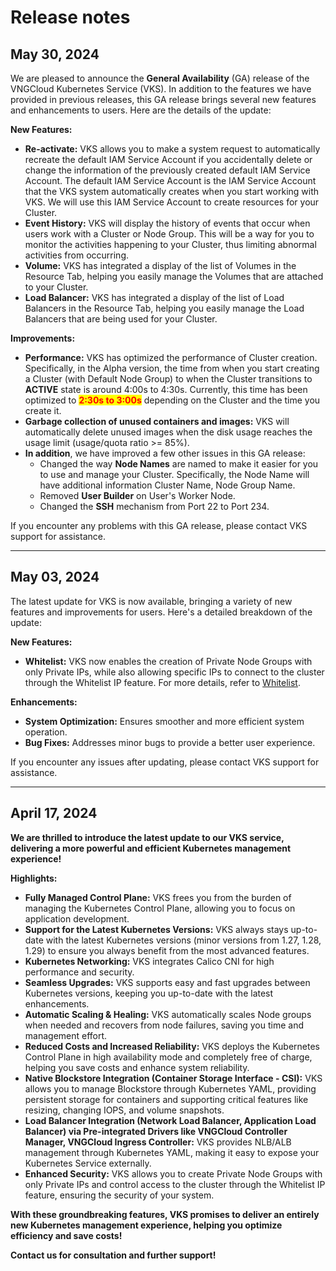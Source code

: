 # Release notes

## May 30, 2024 <a href="#april_19_2024" id="april_19_2024"></a>

We are pleased to announce the **General Availability** (GA) release of the VNGCloud Kubernetes Service (VKS). In addition to the features we have provided in previous releases, this GA release brings several new features and enhancements to users. Here are the details of the update:

**New Features:**

* **Re-activate:** VKS allows you to make a system request to automatically recreate the default IAM Service Account if you accidentally delete or change the information of the previously created default IAM Service Account. The default IAM Service Account is the IAM Service Account that the VKS system automatically creates when you start working with VKS. We will use this IAM Service Account to create resources for your Cluster.
* **Event History:** VKS will display the history of events that occur when users work with a Cluster or Node Group. This will be a way for you to monitor the activities happening to your Cluster, thus limiting abnormal activities from occurring.
* **Volume:** VKS has integrated a display of the list of Volumes in the Resource Tab, helping you easily manage the Volumes that are attached to your Cluster.
* **Load Balancer:** VKS has integrated a display of the list of Load Balancers in the Resource Tab, helping you easily manage the Load Balancers that are being used for your Cluster.

**Improvements:**

* **Performance:** VKS has optimized the performance of Cluster creation. Specifically, in the Alpha version, the time from when you start creating a Cluster (with Default Node Group) to when the Cluster transitions to **ACTIVE** state is around 4:00s to 4:30s. Currently, this time has been optimized to <mark style="color:red;">**2:30s to 3:00s**</mark> depending on the Cluster and the time you create it.
* **Garbage collection of unused containers and images:** VKS will automatically delete unused images when the disk usage reaches the usage limit (usage/quota ratio >= 85%).
* **In addition**, we have improved a few other issues in this GA release:
  * Changed the way **Node Names** are named to make it easier for you to use and manage your Cluster. Specifically, the Node Name will have additional information Cluster Name, Node Group Name.
  * Removed **User Builder** on User's Worker Node.
  * Changed the **SSH** mechanism from Port 22 to Port 234.

If you encounter any problems with this GA release, please contact VKS support for assistance.

***

## May 03, 2024 <a href="#april_19_2024" id="april_19_2024"></a>

The latest update for VKS is now available, bringing a variety of new features and improvements for users. Here's a detailed breakdown of the update:

**New Features:**

* **Whitelist:** VKS now enables the creation of Private Node Groups with only Private IPs, while also allowing specific IPs to connect to the cluster through the Whitelist IP feature. For more details, refer to [Whitelist](../clusters/whitelist.md).

**Enhancements:**

* **System Optimization:** Ensures smoother and more efficient system operation.
* **Bug Fixes:** Addresses minor bugs to provide a better user experience.

If you encounter any issues after updating, please contact VKS support for assistance.

***

## **April 17, 2024** <a href="#april_19_2024" id="april_19_2024"></a>

**We are thrilled to introduce the latest update to our VKS service, delivering a more powerful and efficient Kubernetes management experience!**

**Highlights:**

* **Fully Managed Control Plane:** VKS frees you from the burden of managing the Kubernetes Control Plane, allowing you to focus on application development.
* **Support for the Latest Kubernetes Versions:** VKS always stays up-to-date with the latest Kubernetes versions (minor versions from 1.27, 1.28, 1.29) to ensure you always benefit from the most advanced features.
* **Kubernetes Networking:** VKS integrates Calico CNI for high performance and security.
* **Seamless Upgrades:** VKS supports easy and fast upgrades between Kubernetes versions, keeping you up-to-date with the latest enhancements.
* **Automatic Scaling & Healing:** VKS automatically scales Node groups when needed and recovers from node failures, saving you time and management effort.
* **Reduced Costs and Increased Reliability:** VKS deploys the Kubernetes Control Plane in high availability mode and completely free of charge, helping you save costs and enhance system reliability.
* **Native Blockstore Integration (Container Storage Interface - CSI):** VKS allows you to manage Blockstore through Kubernetes YAML, providing persistent storage for containers and supporting critical features like resizing, changing IOPS, and volume snapshots.
* **Load Balancer Integration (Network Load Balancer, Application Load Balancer) via Pre-integrated Drivers like VNGCloud Controller Manager, VNGCloud Ingress Controller:** VKS provides NLB/ALB management through Kubernetes YAML, making it easy to expose your Kubernetes Service externally.
* **Enhanced Security:** VKS allows you to create Private Node Groups with only Private IPs and control access to the cluster through the Whitelist IP feature, ensuring the security of your system.

**With these groundbreaking features, VKS promises to deliver an entirely new Kubernetes management experience, helping you optimize efficiency and save costs!**

**Contact us for consultation and further support!**
